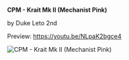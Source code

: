 **CPM - Krait Mk II (Mechanist Pink)**

by Duke Leto 2nd

Preview: https://youtu.be/NLpaK2bgce4

![CPM - Krait Mk II (Mechanist Pink)](https://user-images.githubusercontent.com/69336657/213745075-93152d1b-9d1a-4d05-bed8-400c9a274d7f.png)
